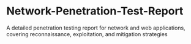 # Network-Penetration-Test-Report
A detailed penetration testing report for network and web applications, covering reconnaissance, exploitation, and mitigation strategies
